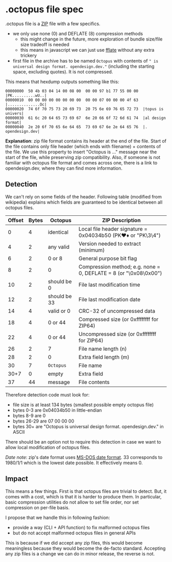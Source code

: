 # .octopus file spec

.octopus file is a [ZIP](https://en.wikipedia.org/wiki/ZIP_(file_format)) file
with a few specifics.

- we only use none (0) and DEFLATE (8) compression methods
  - this might change in the future, more exploration of bundle size/file size
    tradeoff is needed
  - this means in javascript we can just use [fflate](https://github.com/101arrowz/fflate)
    without any extra trickery
- first file in the archive has to be named `Octopus` with contents of
  `" is universal design format. opendesign.dev."` (including the starting space, excluding quotes).
  It is not compressed.

This means that hexdump outputs something like this:

```
00000000  50 4b 03 04 14 00 08 00  00 00 97 b1 77 55 00 00  |PK..........wU..|
00000010  00 00 00 00 00 00 00 00  00 00 07 00 00 00 4f 63  |..............Oc|
00000020  74 6f 70 75 73 20 69 73  20 75 6e 69 76 65 72 73  |topus is univers|
00000030  61 6c 20 64 65 73 69 67  6e 20 66 6f 72 6d 61 74  |al design format|
00000040  2e 20 6f 70 65 6e 64 65  73 69 67 6e 2e 64 65 76  |. opendesign.dev|
```

**Explanation**: zip file format contains its header at the end of the file.
Start of the file contains only file header (which ends with filename) + contents
of the file. We use this property to insert "Octopus is ..." message near the
start of the file, while preserving zip compatibility. Also, if someone is not
familiar with octopus file format and comes across one, there is a link to
opendesign.dev, where they can find more information.

## Detection

We can't rely on some fields of the header. Following table (modified from wikipedia)
explains which fields are guaranteed to be identical between all octopus files.

| Offset | Bytes | Octopus     | ZIP Description                             |
|--------|-------|-------------|---------------------------------------------|
| 0      |   4   | identical   | Local file header signature = 0x04034b50 (PK♥♦ or "PK\3\4") |
| 4      |   2   | any valid   | Version needed to extract (minimum)         |
| 6      |   2   | 0 or 8      | General purpose bit flag                    |
| 8      |   2   | 0           | Compression method; e.g. none = 0, DEFLATE = 8 (or "\0x08\0x00") |
| 10     |   2   | should be 0 | File last modification time                 |
| 12     |   2   | should be 33 | File last modification date                 |
| 14     |   4   | valid or 0  | CRC-32 of uncompressed data                 |
| 18     |   4   | 0 or 44     | Compressed size (or 0xffffffff for ZIP64)   |
| 22     |   4   | 0 or 44     | Uncompressed size (or 0xffffffff for ZIP64) |
| 26     |   2   | 7           | File name length (n)                        |
| 28     |   2   | 0           | Extra field length (m)                      |
| 30     |   7   | `Octopus`   | File name                                   |
| 30+7   |   0   | empty       | Extra field                                 |
| 37     |   44  | message     | File contents                               |

Therefore detection code must look for:

- file size is at least 134 bytes (smallest possible empty octopus file)
- bytes 0-3 are 0x04034b50 in little-endian
- bytes 8-9 are 0
- bytes 26-29 are 07 00 00 00
- bytes 30+ are "Octopus is universal design format. opendesign.dev." in ASCII

There should be an option not to require this detection in case we want to allow
local modification of octopus files.

*Date note*: zip's date format uses [MS-DOS date format](https://learn.microsoft.com/en-us/windows/win32/api/winbase/nf-winbase-dosdatetimetofiletime). 33 corresponds to 1980/1/1 which is the lowest date possible. It effectively means 0.

## Impact

This means a few things. First is that octopus files are trivial to detect. But,
it comes with a cost, which is that it is harder to produce them. In particular,
basic compression utilities do not allow to set file order, nor set compression
on per-file basis.

I propose that we handle this in following fashion:

- provide a way (CLI + API function) to fix malformed octopus files
- but do not accept malformed octopus files in general APIs

This is because if we did accept any zip files, this would become meaningless
because they would become the de-facto standard. Accepting any zip files is
a change we can do in minor release, the reverse is not.
